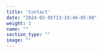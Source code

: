 ```yaml
---
title: 'Contact'
date: "2024-02-05T13:19:46-05:00"
weight: 1
name: ""
section_type: ""
image: ""
---
```

